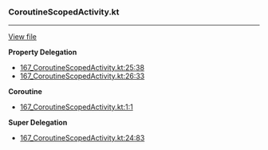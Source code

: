 ### CoroutineScopedActivity.kt
---
[View file](../../precision_analyzed/167_CoroutineScopedActivity.kt)

**Property Delegation**

 - [167_CoroutineScopedActivity.kt:25:38](../../precision_analyzed/167_CoroutineScopedActivity.kt#L25)
 - [167_CoroutineScopedActivity.kt:26:33](../../precision_analyzed/167_CoroutineScopedActivity.kt#L26)

**Coroutine**

 - [167_CoroutineScopedActivity.kt:1:1](../../precision_analyzed/167_CoroutineScopedActivity.kt#L1)

**Super Delegation**

 - [167_CoroutineScopedActivity.kt:24:83](../../precision_analyzed/167_CoroutineScopedActivity.kt#L24)
